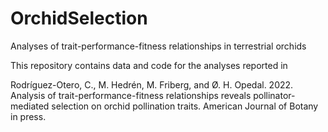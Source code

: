 # OrchidSelection
Analyses of trait-performance-fitness relationships in terrestrial orchids

This repository contains data and code for the analyses reported in

Rodríguez-Otero, C., M. Hedrén, M. Friberg, and Ø. H. Opedal. 2022. Analysis of trait-performance-fitness relationships reveals pollinator-mediated selection on orchid pollination traits. American Journal of Botany in press.
